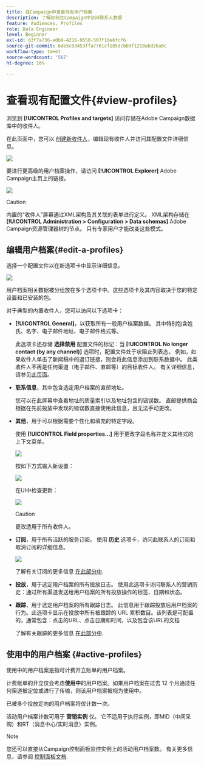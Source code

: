 ```yaml
---
title: 在Campaign中查看现有用户档案
description: 了解如何在Campaign中访问联系人数据
feature: Audiences, Profiles
role: Data Engineer
level: Beginner
exl-id: 03f7a736-e0b9-4216-9550-507f10e6fcf6
source-git-commit: 6de5c93453ffa7761cf185dcbb9f1210abd26a0c
workflow-type: tm+mt
source-wordcount: '567'
ht-degree: 16%

---
```


# 查看现有配置文件{#view-profiles}

浏览到 **[!UICONTROL Profiles and targets]** 访问存储在Adobe Campaign数据库中的收件人。

在此页面中，您可以 [创建新收件人](create-profiles.md)，编辑现有收件人并访问其配置文件详细信息。

![](assets/profiles-and-targets.png)

要进行更高级的用户档案操作，请访问 **[!UICONTROL Explorer]** Adobe Campaign主页上的链接。

![](assets/recipients-in-explorer.png)


>[!CAUTION]
>
>内置的“收件人”屏幕通过XML架构及其关联的表单进行定义。 XML架构存储在 **[!UICONTROL Administration > Configuration > Data schemas]** Adobe Campaign资源管理器树的节点。 只有专家用户才能改变这些模式。

## 编辑用户档案{#edit-a-profiles}

选择一个配置文件以在新选项卡中显示详细信息。

![](assets/edit-a-profile.png)

用户档案相关数据被分组放在多个选项卡中。这些选项卡及其内容取决于您的特定设置和已安装的包。

对于典型的内置收件人，您可以访问以下选项卡：

* **[!UICONTROL General]**，以获取所有一般用户档案数据。 其中特别包含姓氏、名字、电子邮件地址、电子邮件格式等。

   此选项卡还存储 **选择禁用** 配置文件的标记：当 **[!UICONTROL No longer contact (by any channel)]** 选项时，配置文件处于状阻止列表态。 例如，如果收件人单击了新闻稿中的退订链接，则会将此信息添加到联系数据中。 此类收件人不再是任何渠道（电子邮件、直邮等）的目标收件人。 有关详细信息，请参见[此页面](../send/quarantines.md)。

* **联系信息**，其中包含选定用户档案的直邮地址。

   您可以在此屏幕中查看地址的质量索引以及地址包含的错误数。 直邮提供商会根据在先前投放中发现的错误数直接使用此信息，且无法手动更改。

* **其他**，用于可以根据需要个性化和填充的特定字段。

   使用 **[!UICONTROL Field properties…]** 用于更改字段名称并定义其格式的上下文菜单。

   ![](assets/other-tab-field-properties.png)

   按如下方式输入新设置：

   ![](assets/change-field-properties.png)

   在UI中检查更新：

   ![](assets/other-tab-updated.png)


   >[!CAUTION]
   >更改适用于所有收件人。


* **订阅**，用于所有活跃的服务订阅。 使用 **历史** 选项卡，访问此联系人的订阅和取消订阅的详细信息。

   ![](assets/subscription-tab.png)

   了解有关订阅的更多信息 [在此部分中](../start/subscriptions.md).

* **投放**，用于选定用户档案的所有投放日志。 使用此选项卡访问联系人的营销历史：通过所有渠道发送给用户档案的所有投放操作的标签、日期和状态。


* **跟踪**，用于选定用户档案的所有跟踪日志。 此信息用于跟踪投放后用户档案的行为。此选项卡显示在投放中所有被跟踪的 URL 累积数目。该列表是可配置的，通常包含：点击的URL、点击日期和时间，以及包含该URL的文档

   了解有关跟踪的更多信息 [在此部分中](../start/tracking.md).


## 使用中的用户档案 {#active-profiles}

使用中的用户档案是指可计费开立账单的用户档案。

计费账单的开立仅会考虑&#x200B;**使用中**&#x200B;的用户档案。如果用户档案在过去 12 个月通过任何渠道被定位或进行了传输，则该用户档案被视为使用中。

已被多个投放定向的用户档案将仅计数一次。

活动用户档案计数可用于 **营销实例** 仅。 它不适用于执行实例，即MID（中间采购）和RT（消息中心/实时消息）实例。

>[!NOTE]
>
>您还可以直接从Campaign控制面板监控实例上的活动用户档案数。 有关更多信息，请参阅 [控制面板文档](https://experienceleague.adobe.com/docs/control-panel/using/performance-monitoring/active-profiles-monitoring.html).
